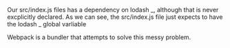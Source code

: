 
Our src/index.js files has a dependency on lodash _, although that is never excplicitly declared.  As we can see, the src/index.js file just expects to have the lodash _ global varliable

Webpack is a bundler that attempts to solve this messy problem.